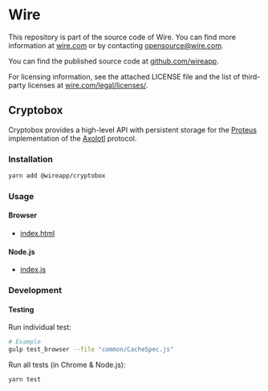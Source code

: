 # Wire

This repository is part of the source code of Wire. You can find more information at [wire.com](https://wire.com) or by contacting opensource@wire.com.

You can find the published source code at [github.com/wireapp](https://github.com/wireapp).

For licensing information, see the attached LICENSE file and the list of third-party licenses at [wire.com/legal/licenses/](https://wire.com/legal/licenses/).

## Cryptobox

Cryptobox provides a high-level API with persistent storage for the [Proteus][2] implementation of the [Axolotl][3] protocol.

[2]: https://github.com/wireapp/proteus
[3]: https://github.com/trevp/axolotl/wiki

### Installation

```bash
yarn add @wireapp/cryptobox
```

### Usage

#### Browser

* [index.html](./dist/index.html)

#### Node.js

* [index.js](./dist/index.js)

### Development

#### Testing

Run individual test:

```bash
# Example
gulp test_browser --file "common/CacheSpec.js"
```

Run all tests (in Chrome & Node.js):

```bash
yarn test
```
